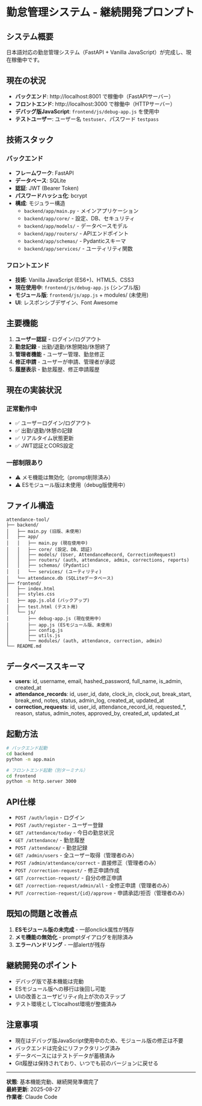 # 勤怠管理システム - 継続開発プロンプト

## システム概要
日本語対応の勤怠管理システム（FastAPI + Vanilla JavaScript）が完成し、現在稼働中です。

## 現在の状況
- **バックエンド**: http://localhost:8001 で稼働中（FastAPIサーバー）
- **フロントエンド**: http://localhost:3000 で稼働中（HTTPサーバー）
- **デバッグ版JavaScript**: `frontend/js/debug-app.js` を使用中
- **テストユーザー**: ユーザー名 `testuser`、パスワード `testpass`

## 技術スタック
### バックエンド
- **フレームワーク**: FastAPI
- **データベース**: SQLite
- **認証**: JWT (Bearer Token)
- **パスワードハッシュ化**: bcrypt
- **構成**: モジュラー構造
  - `backend/app/main.py` - メインアプリケーション
  - `backend/app/core/` - 設定、DB、セキュリティ
  - `backend/app/models/` - データベースモデル
  - `backend/app/routers/` - APIエンドポイント
  - `backend/app/schemas/` - Pydanticスキーマ
  - `backend/app/services/` - ユーティリティ関数

### フロントエンド
- **技術**: Vanilla JavaScript (ES6+)、HTML5、CSS3
- **現在使用中**: `frontend/js/debug-app.js` (シンプル版)
- **モジュール版**: `frontend/js/app.js` + modules/ (未使用)
- **UI**: レスポンシブデザイン、Font Awesome

## 主要機能
1. **ユーザー認証** - ログイン/ログアウト
2. **勤怠記録** - 出勤/退勤/休憩開始/休憩終了
3. **管理者機能** - ユーザー管理、勤怠修正
4. **修正申請** - ユーザーが申請、管理者が承認
5. **履歴表示** - 勤怠履歴、修正申請履歴

## 現在の実装状況
### 正常動作中
- ✅ ユーザーログイン/ログアウト
- ✅ 出勤/退勤/休憩の記録
- ✅ リアルタイム状態更新
- ✅ JWT認証とCORS設定

### 一部制限あり
- ⚠️ メモ機能は無効化（prompt削除済み）
- ⚠️ ESモジュール版は未使用（debug版使用中）

## ファイル構造
```
attendance-tool/
├── backend/
│   ├── main.py (旧版、未使用)
│   ├── app/
│   │   ├── main.py (現在使用中)
│   │   ├── core/ (設定、DB、認証)
│   │   ├── models/ (User, AttendanceRecord, CorrectionRequest)
│   │   ├── routers/ (auth, attendance, admin, corrections, reports)
│   │   ├── schemas/ (Pydantic)
│   │   └── services/ (ユーティリティ)
│   └── attendance.db (SQLiteデータベース)
├── frontend/
│   ├── index.html
│   ├── styles.css
│   ├── app.js.old (バックアップ)
│   ├── test.html (テスト用)
│   └── js/
│       ├── debug-app.js (現在使用中)
│       ├── app.js (ESモジュール版、未使用)
│       ├── config.js
│       ├── utils.js
│       └── modules/ (auth, attendance, correction, admin)
└── README.md
```

## データベーススキーマ
- **users**: id, username, email, hashed_password, full_name, is_admin, created_at
- **attendance_records**: id, user_id, date, clock_in, clock_out, break_start, break_end, notes, status, admin_log, created_at, updated_at
- **correction_requests**: id, user_id, attendance_record_id, requested_*, reason, status, admin_notes, approved_by, created_at, updated_at

## 起動方法
```bash
# バックエンド起動
cd backend
python -m app.main

# フロントエンド起動（別ターミナル）
cd frontend
python -m http.server 3000
```

## API仕様
- `POST /auth/login` - ログイン
- `POST /auth/register` - ユーザー登録  
- `GET /attendance/today` - 今日の勤怠状況
- `GET /attendance/` - 勤怠履歴
- `POST /attendance/` - 勤怠記録
- `GET /admin/users` - 全ユーザー取得（管理者のみ）
- `POST /admin/attendance/correct` - 直接修正（管理者のみ）
- `POST /correction-request/` - 修正申請作成
- `GET /correction-request/` - 自分の修正申請
- `GET /correction-request/admin/all` - 全修正申請（管理者のみ）
- `PUT /correction-request/{id}/approve` - 申請承認/拒否（管理者のみ）

## 既知の問題と改善点
1. **ESモジュール版の未完成** - 一部onclick属性が残存
2. **メモ機能の無効化** - promptダイアログを削除済み
3. **エラーハンドリング** - 一部alertが残存

## 継続開発のポイント
- デバッグ版で基本機能は完動
- ESモジュール版への移行は後回し可能
- UIの改善とユーザビリティ向上が次のステップ
- テスト環境としてlocalhost環境が整備済み

## 注意事項
- 現在はデバッグ版JavaScript使用中のため、モジュール版の修正は不要
- バックエンドは完全にリファクタリング済み
- データベースにはテストデータが蓄積済み
- Git履歴は保持されており、いつでも前のバージョンに戻せる

---
**状態**: 基本機能完動、継続開発準備完了  
**最終更新**: 2025-08-27  
**作業者**: Claude Code
